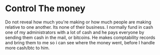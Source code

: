 Control The money
===

Do not reveal how much you're making or how much people are making relative to one another. Its none of their business. I normally fund in cash one of my administrators with a lot of cash and he pays everyone by sending them cash in the mail, or bitcoins. He makes comptability records and bring them to me so i can see where the money went, before I handle more cash/btc to him.
